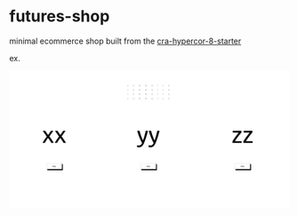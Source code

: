 # futures-shop
minimal ecommerce shop built from the [cra-hypercor-8-starter](https://github.com/prm3theus/cra-hypercore-8-starter)

ex.

![show](./futures_shop.png)
